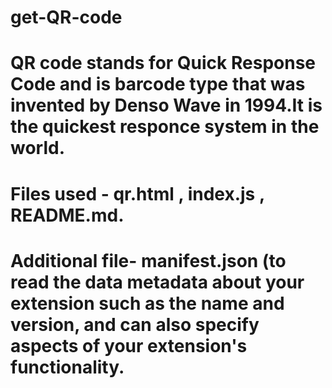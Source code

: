 # get-QR-code
 # QR code stands for Quick Response Code and is barcode type that was invented by Denso Wave in 1994.It is the quickest responce system in the world.

 # Files used - qr.html , index.js , README.md.
 # Additional file- manifest.json (to read the data  metadata about your extension such as the name and version, and can also specify aspects of your extension's functionality.
